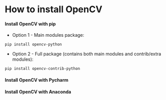 # How to install OpenCV

#### Install OpenCV with pip

* Option 1 - Main modules package:
```
pip install opencv-python
```

* Option 2 - Full package (contains both main modules and contrib/extra modules):
```
pip install opencv-contrib-python
```

#### Install OpenCV with Pycharm

#### Install OpenCV with Anaconda
